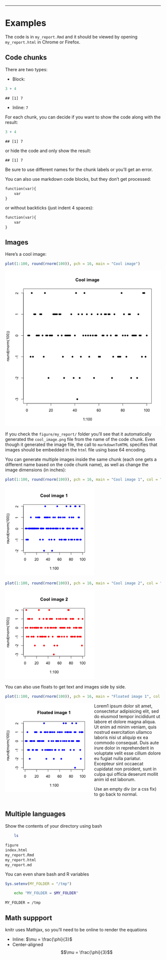 ---




# Examples

The code is in `my_report.Rmd` and it should be viewed by opening `my_report.html` in Chrome or Firefox.

## Code chunks

There are two types:


* Block:


```r
3 + 4
```

```
## [1] 7
```



* Inline: `7`

For each chunk, you can decide if you want to show the code along with the result:


```r
3 + 4
```

```
## [1] 7
```


or hide the code and only show the result:


```
## [1] 7
```


Be sure to use different names for the chunk labels or you’ll get an error.

You can also use markdown code blocks, but they don’t get processed:

```
function(var){
    var
}
```

or without backticks (just indent 4 spaces):

    function(var){
        var
    }


## Images

Here’s a cool image:


```r
plot(1:100, round(rnorm(100)), pch = 16, main = "Cool image")
```

![](figure/my_report/cool_image.png) 


If you check the `figure/my_report/` folder you’ll see that it automatically generated the `cool_image.png` file from the name of the code chunk. Even though it generated the image file, the call to `markdownToHTML` specifies that images should be embedded in the `html` file using base 64 encoding.

You can generate multiple images inside the same chunk (each one gets a different name based on the code chunk name), as well as change the image dimensions (in inches):


```r
plot(1:100, round(rnorm(100)), pch = 16, main = "Cool image 1", col = "blue")
```

![](figure/my_report/multiple_images1.png) 

```r
plot(1:100, round(rnorm(100)), pch = 16, main = "Cool image 2", col = "red")
```

![NA](figure/my_report/multiple_images2.png) 


You can also use floats to get text and images side by side.


```r
plot(1:100, round(rnorm(100)), pch = 16, main = "Floated image 1", col = "blue")
```

<img src="figure/my_report/floated_image1.png"   style="float:left" alt="" title="" /> 


Lorem1 ipsum dolor sit amet, consectetur adipisicing elit, sed do eiusmod
tempor incididunt ut labore et dolore magna aliqua. Ut enim ad minim veniam,
quis nostrud exercitation ullamco laboris nisi ut aliquip ex ea commodo
consequat. Duis aute irure dolor in reprehenderit in voluptate velit esse
cillum dolore eu fugiat nulla pariatur. Excepteur sint occaecat cupidatat non
proident, sunt in culpa qui officia deserunt mollit anim id est laborum.

Use an empty div (or a css fix) to go back to normal.
<div style="clear: both;"></div>

## Multiple languages

Show the contents of your directory using bash


```bash
    ls
```

```
figure
index.html
my_report.Rmd
my_report.html
my_report.md
```


You can even share bash and R variables


```r
Sys.setenv(MY_FOLDER = "/tmp")
```



```bash
    echo "MY_FOLDER = $MY_FOLDER"
```

```
MY_FOLDER = /tmp
```



## Math suppport

knitr uses Mathjax, so you’ll need to be online to render the equations

* Inline: $\mu = \frac{\phi}{3}$
* Center-aligned
$$\mu = \frac{\phi}{3}$$
